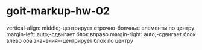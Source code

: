 # goit-markup-hw-02

vertical-align: middle;-центрирует строчно-болчные элементы по центру
margin-left: auto;-сдвигает блок вправо
margin-right: auto;-сдвигает блок влево
оба значения--центрирует блок по центру
